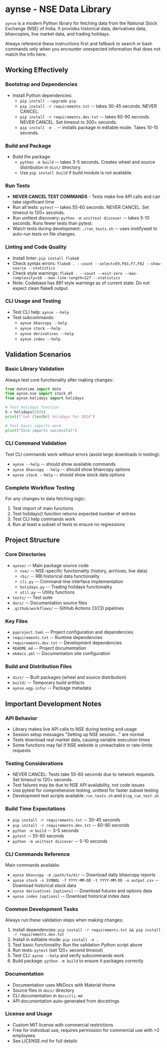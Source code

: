 # aynse - NSE Data Library

`aynse` is a modern Python library for fetching data from the National Stock Exchange (NSE) of India. It provides historical data, derivatives data, bhavcopies, live market data, and trading holidays.

Always reference these instructions first and fallback to search or bash commands only when you encounter unexpected information that does not match the info here.

## Working Effectively

### Bootstrap and Dependencies
- Install Python dependencies:
  - `pip install --upgrade pip`
  - `pip install -r requirements.txt` -- takes 30-45 seconds. NEVER CANCEL.
  - `pip install -r requirements.dev.txt` -- takes 60-90 seconds. NEVER CANCEL. Set timeout to 300+ seconds.
  - `pip install -e .` -- installs package in editable mode. Takes 10-15 seconds.

### Build and Package
- Build the package:
  - `python -m build` -- takes 3-5 seconds. Creates wheel and source distribution in `dist/` directory.
  - Use `pip install build` if build module is not available.

### Run Tests
- **NEVER CANCEL TEST COMMANDS** - Tests make live API calls and can take significant time
- Run all tests: `pytest` -- takes 55-60 seconds. NEVER CANCEL. Set timeout to 120+ seconds.
- Run unittest discovery: `python -m unittest discover` -- takes 5-10 seconds. Runs fewer tests than pytest.
- Watch tests during development: `./run_tests.sh` -- uses inotifywait to auto-run tests on file changes.

### Linting and Code Quality
- Install linter: `pip install flake8`
- Check syntax errors: `flake8 . --count --select=E9,F63,F7,F82 --show-source --statistics`
- Check style warnings: `flake8 . --count --exit-zero --max-complexity=10 --max-line-length=127 --statistics`
- Note: Codebase has 891 style warnings as of current state. Do not expect clean flake8 output.

### CLI Usage and Testing
- Test CLI help: `aynse --help`
- Test subcommands:
  - `aynse bhavcopy --help`
  - `aynse stock --help` 
  - `aynse derivatives --help`
  - `aynse index --help`

## Validation Scenarios

### Basic Library Validation
Always test core functionality after making changes:
```python
from datetime import date
from aynse.nse import stock_df
from aynse.holidays import holidays

# Test holidays function
h = holidays(2024)
print(f"Got {len(h)} holidays for 2024")

# Test basic imports work
print("Core imports successful")
```

### CLI Command Validation
Test CLI commands work without errors (avoid large downloads in testing):
- `aynse --help` -- should show available commands
- `aynse bhavcopy --help` -- should show bhavcopy options
- `aynse stock --help` -- should show stock data options

### Complete Workflow Testing
For any changes to data fetching logic:
1. Test import of main functions
2. Test holidays() function returns expected number of entries
3. Test CLI help commands work
4. Run at least a subset of tests to ensure no regressions

## Project Structure

### Core Directories
- `aynse/` -- Main package source code
  - `nse/` -- NSE-specific functionality (history, archives, live data)
  - `rbi/` -- RBI historical data functionality
  - `cli.py` -- Command-line interface implementation
  - `holidays.py` -- Trading holidays functionality
  - `util.py` -- Utility functions
- `tests/` -- Test suite
- `docs/` -- Documentation source files
- `.github/workflows/` -- GitHub Actions CI/CD pipelines

### Key Files
- `pyproject.toml` -- Project configuration and dependencies
- `requirements.txt` -- Runtime dependencies
- `requirements.dev.txt` -- Development dependencies  
- `README.md` -- Project documentation
- `mkdocs.yml` -- Documentation site configuration

### Build and Distribution Files
- `dist/` -- Built packages (wheel and source distribution)
- `build/` -- Temporary build artifacts
- `aynse.egg-info/` -- Package metadata

## Important Development Notes

### API Behavior
- Library makes live API calls to NSE during testing and usage
- Session setup messages "Setting up NSE session..." are normal
- Tests download real market data, causing variable execution times
- Some functions may fail if NSE website is unreachable or rate-limits requests

### Testing Considerations
- NEVER CANCEL: Tests take 55-60 seconds due to network requests. Set timeout to 120+ seconds.
- Test failures may be due to NSE API availability, not code issues
- Use pytest for comprehensive testing, unittest for faster subset testing
- Development test scripts available: `run_tests.sh` and `blog_run_test.sh`

### Build Time Expectations
- `pip install -r requirements.txt` -- 30-45 seconds
- `pip install -r requirements.dev.txt` -- 60-90 seconds  
- `python -m build` -- 3-5 seconds
- `pytest` -- 55-60 seconds
- `python -m unittest discover` -- 5-10 seconds

### CLI Commands Reference
Main commands available:
- `aynse bhavcopy -d /path/to/dir` -- Download daily bhavcopy reports
- `aynse stock -s SYMBOL -f YYYY-MM-DD -t YYYY-MM-DD -o output.csv` -- Download historical stock data
- `aynse derivatives [options]` -- Download futures and options data
- `aynse index [options]` -- Download historical index data

### Common Development Tasks
Always run these validation steps when making changes:
1. Install dependencies: `pip install -r requirements.txt && pip install -r requirements.dev.txt`
2. Install in editable mode: `pip install -e .`
3. Test basic functionality: Run the validation Python script above
4. Run tests: `pytest` (set 120+ second timeout)
5. Test CLI: `aynse --help` and verify subcommands work
6. Build package: `python -m build` to ensure it packages correctly

### Documentation
- Documentation uses MkDocs with Material theme
- Source files in `docs/` directory
- CLI documentation in `docs/cli.md`
- API documentation auto-generated from docstrings

### License and Usage
- Custom MIT license with commercial restrictions
- Free for individual use, requires permission for commercial use with >2 employees
- See LICENSE.md for full details